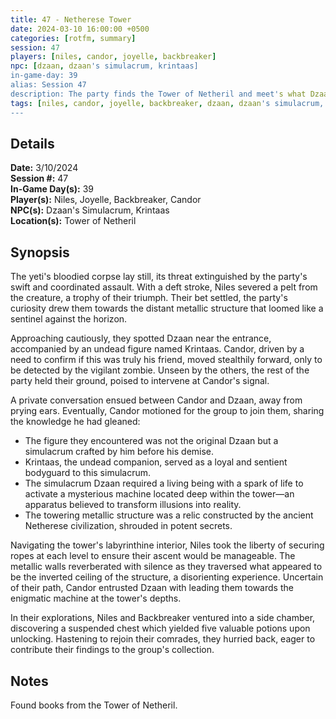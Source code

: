 ```yaml
---
title: 47 - Netherese Tower
date: 2024-03-10 16:00:00 +0500
categories: [rotfm, summary]
session: 47
players: [niles, candor, joyelle, backbreaker]
npc: [dzaan, dzaan's simulacrum, krintaas]
in-game-day: 39
alias: Session 47
description: The party finds the Tower of Netheril and meet's what Dzaan left behind.
tags: [niles, candor, joyelle, backbreaker, dzaan, dzaan's simulacrum, krintaas]
---
```


## Details

**Date:** 3/10/2024 <br>
**Session #:** 47 <br>
**In-Game Day(s):** 39 <br>
**Player(s):** Niles, Joyelle, Backbreaker, Candor <br>
**NPC(s):** Dzaan's Simulacrum, Krintaas <br>
**Location(s):** Tower of Netheril

## Synopsis
The yeti's bloodied corpse lay still, its threat extinguished by the party's swift and coordinated assault. With a deft stroke, Niles severed a pelt from the creature, a trophy of their triumph. Their bet settled, the party's curiosity drew them towards the distant metallic structure that loomed like a sentinel against the horizon.

Approaching cautiously, they spotted Dzaan near the entrance, accompanied by an undead figure named Krintaas. Candor, driven by a need to confirm if this was truly his friend, moved stealthily forward, only to be detected by the vigilant zombie. Unseen by the others, the rest of the party held their ground, poised to intervene at Candor's signal.

A private conversation ensued between Candor and Dzaan, away from prying ears. Eventually, Candor motioned for the group to join them, sharing the knowledge he had gleaned:
- The figure they encountered was not the original Dzaan but a simulacrum crafted by him before his demise.
- Krintaas, the undead companion, served as a loyal and sentient bodyguard to this simulacrum.
- The simulacrum Dzaan required a living being with a spark of life to activate a mysterious machine located deep within the tower—an apparatus believed to transform illusions into reality.
- The towering metallic structure was a relic constructed by the ancient Netherese civilization, shrouded in potent secrets.

Navigating the tower's labyrinthine interior, Niles took the liberty of securing ropes at each level to ensure their ascent would be manageable. The metallic walls reverberated with silence as they traversed what appeared to be the inverted ceiling of the structure, a disorienting experience. Uncertain of their path, Candor entrusted Dzaan with leading them towards the enigmatic machine at the tower's depths.

In their explorations, Niles and Backbreaker ventured into a side chamber, discovering a suspended chest which yielded five valuable potions upon unlocking. Hastening to rejoin their comrades, they hurried back, eager to contribute their findings to the group's collection.

## Notes

Found books from the Tower of Netheril.